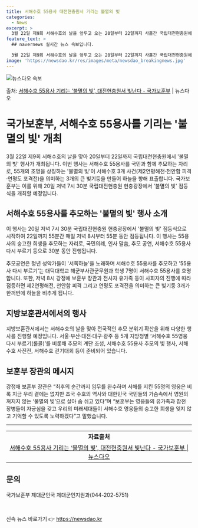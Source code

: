```yaml
---
title: 서해수호 55용사 대전현충원서 기리는 불멸의 빛
categories:
  - News
excerpt: >
  3월 22일 제9회 서해수호의 날을 앞두고 오는 20일부터 22일까지 사흘간 국립대천현충원에서서해수호 55용…
feature_text: >
  ## navernews 실시간 뉴스 속보입니다.

  3월 22일 제9회 서해수호의 날을 앞두고 오는 20일부터 22일까지 사흘간 국립대천현충원에서서해수호 55용…
image: 'https://newsdao.kr/res/images/meta/newsdao_breakingnews.jpg'
---
```


![뉴스다오 속보](https://newsdao.kr/res/images/meta/newsdao_breakingnews.jpg)

<p>출처: <a href="https://newsdao.kr/3378" rel="dofollow">서해수호 55용사 기리는 ‘불멸의 빛’, 대전현충원서 빛난다 - 국가보훈부</a> | 뉴스다오</p>

<h1>국가보훈부, 서해수호 55용사를 기리는 '불멸의 빛' 개최</h1>
<p data-ke-size="size16">3월 22일 제9회 서해수호의 날을 맞아 20일부터 22일까지 국립대천현충원에서 '불멸의 빛' 행사가 개최됩니다. 이번 행사는 서해수호 55용사를 국민과 함께 추모하는 자리로, 55개의 조명을 상징하는 '불멸의 빛'이 서해수호 3개 사건(제2연평해전·천안함 피격·연평도 포격전)을 의미하는 3개의 큰 빛기둥을 만들어 하늘을 향해 표출합니다. 국가보훈부는 이를 위해 20일 저녁 7시 30분 국립대전현충원 현충광장에서 '불멸의 빛' 점등식을 개최할 예정입니다.</p>

<h2 data-ke-size="size26">서해수호 55용사를 추모하는 '불멸의 빛' 행사 소개</h2>
<p data-ke-size="size16">이 행사는 20일 저녁 7시 30분 국립대전현충원 현충광장에서 '불멸의 빛' 점등식으로 시작하여 22일까지 55분간 매일 저녁 8시부터 55분 동안 점등됩니다. 이 행사는 55용사의 숭고한 희생을 추모하는 자리로, 국민의례, 인사 말씀, 추모 공연, 서해수호 55용사 다시 부르기 등으로 30분 동안 진행됩니다.</p>

<p data-ke-size="size16">추모공연은 청년 성악가들이 '서쪽하늘'을 노래하며 서해수호 55용사를 추모하고 '55용사 다시 부르기'는 대덕대학교 해군부사관군무원과 학생 7명이 서해수호 55용사를 호명합니다. 또한, 저녁 8시 강정애 보훈부 장관과 전사자 유가족 등이 사회자의 진행에 따라 점등하면 제2연평해전, 천안함 피격 그리고 연평도 포격전을 의미하는 큰 빛기둥 3개가 한꺼번에 하늘을 비추게 됩니다.</p>

<h2 data-ke-size="size26">지방보훈관서에서의 행사</h2>
<p data-ke-size="size16">지방보훈관서에서는 서해수호의 날을 맞아 전국적인 추모 분위기 확산을 위해 다양한 행사를 진행할 예정입니다. 서울·부산·대전·대구·광주 등 5개 지방청별 ‘서해수호 55영웅 다시 부르기(롤콜)’를 비롯해 추모의 계단 조성, 서해수호 55용사 추모의 빛 행사, 서해수호 사진전, 서해수호 걷기대회 등이 준비되어 있습니다.</p>

<h2 data-ke-size="size26">보훈부 장관의 메시지</h2>
<p data-ke-size="size16">강정애 보훈부 장관은 “최후의 순간까지 임무를 완수하며 서해를 지킨 55명의 영웅은 비록 지금 우리 곁에는 없지만 조국 수호의 역사와 대한민국 국민들의 가슴속에서 영원의 꺼지지 않는 ‘불멸의 빛’으로 살아 숨 쉬고 있다”며 “보훈부는 영웅들의 유가족과 참전 장병들이 자긍심을 갖고 우리의 미래세대들이 서해수호 영웅들의 숭고한 희생을 잊지 않고 기억할 수 있도록 노력하겠다”고 말했습니다.</p>

<hr>
<table>
  <tr>
    <td style="text-align: center; height: 17px;"><b>자료출처</b></td>
  </tr>
  <tr>
    <td style="text-align: center; height: 17px;"><a href="https://newsdao.kr/3378">서해수호 55용사 기리는 ‘불멸의 빛’, 대전현충원서 빛난다 - 국가보훈부 | 뉴스다오</a></td>
  </tr>
</table>
<h2 data-ke-size="size26">문의</h2>
<p data-ke-size="size16">국가보훈부 제대군인국 제대군인지원과(044-202-5751)</p>
<p data-ke-size="size16">&nbsp;</p> 

신속 뉴스 바로가기 👉 <a href="https://newsdao.kr" rel="dofollow">https://newsdao.kr</a>


